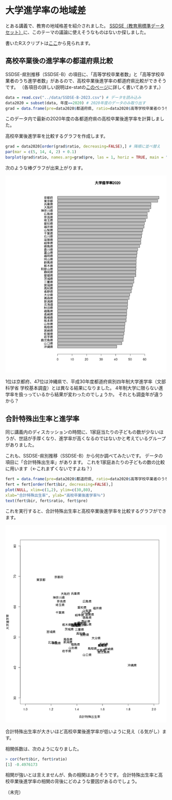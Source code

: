 # 大学進学率の地域差

とある講義で、教育の地域格差を紹介されました。
[SSDSE（教育用標準データセット）](https://www.nstac.go.jp/use/literacy/ssdse/?doing_wp_cron=1702644632.9813399314880371093750)に、このテーマの議論に使えそうなものはないか探しました。

書いたRスクリプトは[ここ](../script/edu.R)から見られます。

## 高校卒業後の進学率の都道府県比較

SSDSE-県別推移（SSDSE-B）の項目に、「高等学校卒業者数」と「高等学校卒業者のうち進学者数」があるので、高校卒業後進学率の都道府県比較ができそうです。
（各項目の詳しい説明はe-statの[このページ](https://www.e-stat.go.jp/koumoku/koumoku_teigi/E#E46)に詳しく書いてあります。）

```R
data = read.csv("../data/SSDSE-B-2023.csv") # データを読み込み
data2020 = subset(data, 年度==2020) # 2020年度のデータのみ取り出す
grad = data.frame(pre=data2020$都道府県, ratio=data2020$高等学校卒業者のうち進学者数/grad$高等学校卒業者数*100) # 高校卒業後の進学率を計算し、データフレーム化する
```

このデータ内で最新の2020年度の各都道府県の高校卒業後進学率を計算しました。

高校卒業後進学率を比較するグラフを作成します。

```R
grad = data2020[order(grad$ratio, decreasing=FALSE),] # 降順に並べ替え
par(mar = c(5, 14, 4, 2) + 0.1)
barplot(grad$ratio, names.arg=grad$pre, las = 1, horiz = TRUE, main = "大学進学率2020")
```

次のような棒グラフが出来上がります。

![edu1](../fig/edu1.png)

1位は京都府、47位は沖縄県で、平成30年度都道府県別四年制大学進学率（文部科学省 学校基本調査）とは異なる結果になりました。
4年制大学に限らない進学率を扱っっているから結果が変わったのでしょうか。
それとも調査年が違うから？

## 合計特殊出生率と進学率

同じ講義内のディスカッションの時間に、1家庭当たりの子どもの数が少ないほうが、世話が手厚くなり、進学率が高くなるのではないかと考えているグループがありました。

これも、SSDSE-県別推移（SSDSE-B）から何か調べてみたいです。
データの項目に「合計特殊出生率」があります。
これを1家庭あたりの子どもの数の比較に用います（←これまずくないですよね？）

```R
fert = data.frame(pre=data2020$都道府県, ratio=data2020$高等学校卒業者のうち進学者数/grad$高等学校卒業者数*100, bir=data2020$合計特殊出生率)
fert = fert[order(fert$bir, decreasing=FALSE),]
plot(NULL, xlim=c(1,2), ylim=c(30,80),
xlab="合計特殊出生率", ylab="高校卒業後進学率％")
text(fert$bir, fert$ratio, fert$pre)
```

これを実行すると、合計特殊出生率と高校卒業後進学率を比較するグラフができます。

![edu2](../fig/edu2.png)

合計特殊出生率が大きいほど高校卒業後進学率が低いように見え（る気がし）ます。

相関係数は、次のようになりました。

```R
> cor(fert$bir, fert$ratio)
[1] -0.4976173
```

相関が強いとは言えませんが、負の相関はありそうです。
合計特殊出生率と高校卒業後進学率の相関の背後にどのような要因があるのでしょう。

（未完）
